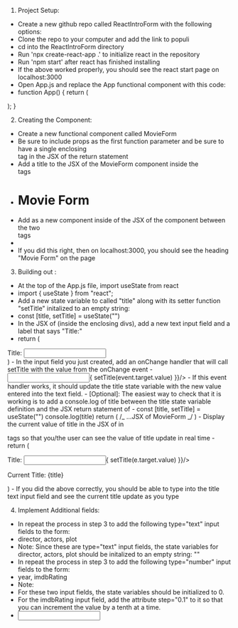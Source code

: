 1. Project Setup:

- Create a new github repo called ReactIntroForm with the following options:
- Clone the repo to your computer and add the link to populi
- cd into the ReactIntroForm directory
- Run 'npx create-react-app .' to initialize react in the repository
- Run 'npm start' after react has finished installing
- If the above worked properly, you should see the react start page on localhost:3000
- Open App.js and replace the App functional component with this code:
- function App() {
return (
<div className="App App-header">

</div>
);
}

2. Creating the <MovieForm/> Component:

- Create a new functional component called MovieForm
- Be sure to include props as the first function parameter and be sure to have a single enclosing <div> tag in the JSX of the return statement
- Add a title to the JSX of the MovieForm component inside the <div></div> tags
- <h1>Movie Form</h1>
- Add <MovieForm/> as a new component inside of the JSX of the <App /> component between the two <div> tags
- <div className="App App-header">
  <MovieForm />
  </div>
- If you did this right, then on localhost:3000, you should see the heading "Movie Form" on the page

3. Building out <MovieForm/>:

- At the top of the App.js file, import useState from react
- import { useState } from "react";
- Add a new state variable to <MovieForm/> called "title" along with its setter function "setTitle" initalized to an empty string:
- const [title, setTitle] = useState("")
- In the JSX of <MovieForm/> (inside the enclosing divs), add a new text input field and a label that says "Title:"
- return (
<div>
<label>Title:</label>
<input type="text" />
</div>
)
- In the input field you just created, add an onChange handler that will call setTitle with the value from the onChange event
- <input type="text" onChange={(event)=>{
  setTitle(event.target.value)
  }}/>
- If this event handler works, it should update the title state variable with the new value entered into the text field.
- [Optional]: The easiest way to check that it is working is to add a console.log of title between the title state variable definition and the JSX return statement of <MovieForm/>
- const [title, setTitle] = useState("")
  console.log(title)
  return (
  /_ ...JSX of MovieForm _/
  )
- Display the current value of title in the JSX of <MovieForm/> in <p> tags so that you/the user can see the value of title update in real time
- return (
<div>
<label>Title:</label>
<input type="text" onChange={(e)=>{
setTitle(e.target.value)
}}/>
<p>Current Title: {title}</p>
</div>
)
- If you did the above correctly, you should be able to type into the title text input field and see the current title update as you type

4. Implement Additional <MovieForm/> fields:

- In <MovieForm/> repeat the process in step 3 to add the following type="text" input fields to the form:
- director, actors, plot
- Note: Since these are type="text" input fields, the state variables for director, actors, plot should be initalized to an empty string: ""
- In <MovieForm/> repeat the process in step 3 to add the following type="number" input fields to the form:
- year, imdbRating
- Note:
- For these two input fields, the state variables should be initialized to 0.
- For the imdbRating input field, add the attribute step="0.1" to it so that you can increment the value by a tenth at a time.
- <input type="number" step="0.1" />
